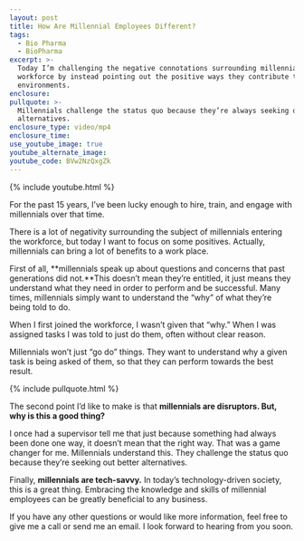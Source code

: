 ```yaml
---
layout: post
title: How Are Millennial Employees Different?
tags:
  - Bio Pharma
  - BioPharma
excerpt: >-
  Today I’m challenging the negative connotations surrounding millennials in the
  workforce by instead pointing out the positive ways they contribute to work
  environments.
enclosure:
pullquote: >-
  Millennials challenge the status quo because they’re always seeking out better
  alternatives.
enclosure_type: video/mp4
enclosure_time:
use_youtube_image: true
youtube_alternate_image:
youtube_code: BVw2NzQxgZk
---
```



{% include youtube.html %}

For the past 15 years, I’ve been lucky enough to hire, train, and engage with millennials over that time.

There is a lot of negativity surrounding the subject of millennials entering the workforce, but today I want to focus on some positives. Actually, millennials can bring a lot of benefits to a work place.

First of all, **millennials speak up about questions and concerns that past generations did not.**This doesn’t mean they’re entitled, it just means they understand what they need in order to perform and be successful. Many times, millennials simply want to understand the “why” of what they’re being told to do.

When I first joined the workforce, I wasn’t given that “why.” When I was assigned tasks I was told to just do them, often without clear reason.

Millennials won’t just “go do” things. They want to understand why a given task is being asked of them, so that they can perform towards the best result.

{% include pullquote.html %}

The second point I’d like to make is that **millennials are disruptors. But, why is this a good thing?**

I once had a supervisor tell me that just because something had always been done one way, it doesn’t mean that the right way. That was a game changer for me. Millennials understand this. They challenge the status quo because they’re seeking out better alternatives.

Finally, **millennials are tech-savvy.** In today’s technology-driven society, this is a great thing. Embracing the knowledge and skills of millennial employees can be greatly beneficial to any business.

If you have any other questions or would like more information, feel free to give me a call or send me an email. I look forward to hearing from you soon.

&nbsp;
